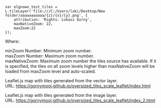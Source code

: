 
    var elgnowo_test_tiles = L.tileLayer('file:///C:/Users/luki/Desktop/New folder/aaaaaaaaaaa/{z}/{x}/{y}.png', {
	    attribution: 'Rights: Lukasz Gorny',
        maxNativeZoom: 22,
        maxZoom:22
    });

Where:
    
minZoom Number:  Minimum zoom number.<br />
maxZoom Number:  Maximum zoom number.<br />
maxNativeZoom:   Maximum zoom number the tiles source has available. If it is specified, the tiles on all zoom levels higher than maxNativeZoom will be loaded from maxZoom level and auto-scaled. 

Leaflet.js map with tiles generated from the vector layer.<br />
URL:  https://gornymooj.github.io/oversized_tiles_scale_leaflet/index.html 

Leaflet.js map with tiles generated from the image layer.<br />
URL:  https://gornymooj.github.io/oversized_tiles_scale_leaflet/index_2.html 
<br />

